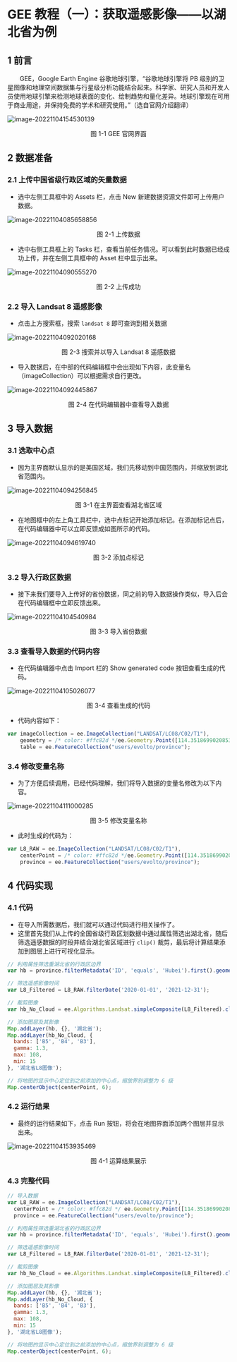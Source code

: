 # GEE 教程（一）：获取遥感影像——以湖北省为例



## 1 前言

&emsp;&emsp;GEE，Google Earth Engine 谷歌地球引擎，“谷歌地球引擎将 PB 级别的卫星图像和地理空间数据集与行星级分析功能结合起来。科学家、研究人员和开发人员使用地球引擎来检测地球表面的变化、绘制趋势和量化差异。地球引擎现在可用于商业用途，并保持免费的学术和研究使用。”（选自官网介绍翻译）

![image-20221104154530139](img/image-20221104154530139.png)

<center>图 1-1 GEE 官网界面</center>



## 2 数据准备

### 2.1 上传中国省级行政区域的矢量数据

- 选中左侧工具框中的 Assets 栏，点击 New 新建数据资源文件即可上传用户数据。

![image-20221104085658856](img/image-20221104085658856.png)

<center>图 2-1 上传数据</center>

- 选中右侧工具框上的 Tasks 栏，查看当前任务情况。可以看到此时数据已经成功上传，并在左侧工具框中的 Asset 栏中显示出来。

![image-20221104090555270](img/image-20221104090555270.png)

<center>图 2-2 上传成功</center>

### 2.2 导入 Landsat 8 遥感影像

- 点击上方搜索框，搜索 `landsat 8` 即可查询到相关数据

![image-20221104092020168](img/image-20221104092020168.png)

<center>图 2-3 搜索并以导入 Landsat 8 遥感数据</center>

- 导入数据后，在中部的代码编辑框中会出现如下内容，此变量名（imageCollection）可以根据需求自行更改。

![image-20221104092445867](img/image-20221104092445867.png)

<center>图 2-4 在代码编辑器中查看导入数据</center>



## 3 导入数据

### 3.1 选取中心点

- 因为主界面默认显示的是美国区域，我们先移动到中国范围内，并缩放到湖北省范围内。

![image-20221104094256845](img/image-20221104094256845.png)

<center>图 3-1 在主界面查看湖北省区域</center>

- 在地图框中的左上角工具栏中，选中点标记开始添加标记。在添加标记点后，在代码编辑器中可以立即反馈成如图所示的代码。

![image-20221104094619740](img/image-20221104094619740.png)

<center>图 3-2 添加点标记</center>

### 3.2 导入行政区数据

- 接下来我们要导入上传好的省份数据，同之前的导入数据操作类似，导入后会在代码编辑框中立即反馈出来。

![image-20221104104540984](img/image-20221104104540984.png)

<center>图 3-3 导入省份数据</center>

### 3.3 查看导入数据的代码内容

- 在代码编辑器中点击 Import 栏的 Show generated code 按钮查看生成的代码。

![image-20221104105026077](img/image-20221104105026077.png)

<center>图 3-4 查看生成的代码</center>

- 代码内容如下：

```js
var imageCollection = ee.ImageCollection("LANDSAT/LC08/C02/T1"),
    geometry = /* color: #ffc82d */ee.Geometry.Point([114.35186990208535, 30.58233381161745]),
    table = ee.FeatureCollection("users/evolto/province");
```

### 3.4 修改变量名称

- 为了方便后续调用，已经代码理解，我们将导入数据的变量名修改为以下内容。

![image-20221104111000285](img/image-20221104111000285.png)

<center>图 3-5 修改变量名称</center>

- 此时生成的代码为：

```js
var L8_RAW = ee.ImageCollection("LANDSAT/LC08/C02/T1"),
    centerPoint = /* color: #ffc82d */ee.Geometry.Point([114.35186990208535, 30.58233381161745]),
    province = ee.FeatureCollection("users/evolto/province");
```



## 4 代码实现

### 4.1 代码

- 在导入所需数据后，我们就可以通过代码进行相关操作了。
- 这里首先我们从上传的全国省级行政区划数据中通过属性筛选出湖北省，随后筛选遥感数据的时段并结合湖北省区域进行 `clip()` 裁剪，最后将计算结果添加到图层上进行可视化显示。

```js
// 利用属性筛选重湖北省的行政区边界
var hb = province.filterMetadata('ID', 'equals', 'Hubei').first().geometry();

// 筛选遥感影像时间
var L8_Filtered = L8_RAW.filterDate('2020-01-01', '2021-12-31');

// 裁剪图像
var hb_No_Cloud = ee.Algorithms.Landsat.simpleComposite(L8_Filtered).clip(hb);

// 添加图层及其影像
Map.addLayer(hb, {}, '湖北省');
Map.addLayer(hb_No_Cloud, {
  bands: ['B5', 'B4', 'B3'],
  gamma: 1.3,
  max: 108,
  min: 15
}, '湖北省L8图像');

// 将地图的显示中心定位到之前添加的中心点，缩放界别调整为 6 级
Map.centerObject(centerPoint, 6);
```

### 4.2 运行结果

- 最终的运行结果如下，点击 Run 按钮，将会在地图界面添加两个图层并显示出来。

![image-20221104153935469](img/image-20221104153935469.png)

<center>图 4-1 运算结果展示</center>

### 4.3 完整代码

```js
// 导入数据
var L8_RAW = ee.ImageCollection("LANDSAT/LC08/C02/T1"),
  centerPoint = /* color: #ffc82d */ ee.Geometry.Point([114.35186990208535, 30.58233381161745]),
  province = ee.FeatureCollection("users/evolto/province");

// 利用属性筛选重湖北省的行政区边界
var hb = province.filterMetadata('ID', 'equals', 'Hubei').first().geometry();

// 筛选遥感影像时间
var L8_Filtered = L8_RAW.filterDate('2020-01-01', '2021-12-31');

// 裁剪图像
var hb_No_Cloud = ee.Algorithms.Landsat.simpleComposite(L8_Filtered).clip(hb);

// 添加图层及其影像
Map.addLayer(hb, {}, '湖北省');
Map.addLayer(hb_No_Cloud, {
  bands: ['B5', 'B4', 'B3'],
  gamma: 1.3,
  max: 108,
  min: 15
}, '湖北省L8图像');

// 将地图的显示中心定位到之前添加的中心点，缩放界别调整为 6 级
Map.centerObject(centerPoint, 6);
```

